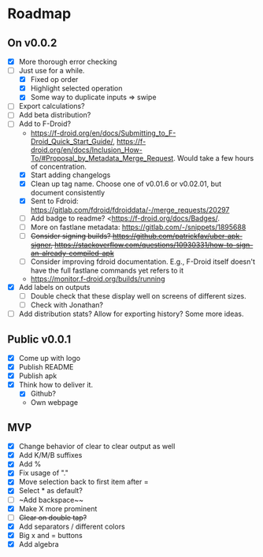 # Roadmap 

## On v0.0.2

- [x] More thorough error checking
- [ ] Just use for a while.
  - [x] Fixed op order
  - [x] Highlight selected operation
  - [x] Some way to duplicate inputs => swipe
- [ ] Export calculations?
- [ ] Add beta distribution?
- [ ] Add to F-Droid?
  - <https://f-droid.org/en/docs/Submitting_to_F-Droid_Quick_Start_Guide/>, <https://f-droid.org/en/docs/Inclusion_How-To/#Proposal_by_Metadata_Merge_Request>. Would take a few hours of concentration.
  - [x] Start adding changelogs
  - [x] Clean up tag name. Choose one of v0.01.6 or v0.02.01, but document consistently
  - [x] Sent to Fdroid: <https://gitlab.com/fdroid/fdroiddata/-/merge_requests/20297>
  - [ ] Add badge to readme? <https://f-droid.org/docs/Badges/.
  - [ ] More on fastlane metadata: https://gitlab.com/-/snippets/1895688
  - [ ] ~~Consider signing builds? <https://github.com/patrickfav/uber-apk-signer>, <https://stackoverflow.com/questions/10930331/how-to-sign-an-already-compiled-apk>~~
  - [ ] Consider improving fdroid documentation. E.g., F-Droid itself doesn't have the full fastlane commands yet refers to it
  - <https://monitor.f-droid.org/builds/running>
- [x] Add labels on outputs
  - [ ] Double check that these display well on screens of different sizes.
  - [ ] Check with Jonathan?
- [ ] Add distribution stats? Allow for exporting history? Some more ideas.

## Public v0.0.1

- [x] Come up with logo
- [x] Publish README
- [x] Publish apk
- [x] Think how to deliver it.
  - [x] Github? 
  - Own webpage

## MVP 

- [x] Change behavior of clear to clear output as well
- [x] Add K/M/B suffixes
- [x] Add %
- [x] Fix usage of "."
- [x] Move selection back to first item after = 
- [x] Select * as default?
- [ ] ~Add backspace~~
- [x] Make X more prominent
- [ ] ~~Clear on double tap?~~
- [x] Add separators / different colors
- [x] Big x and = buttons 
- [x] Add algebra
